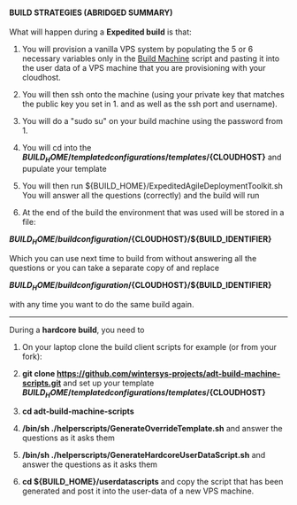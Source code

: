 #### BUILD STRATEGIES (ABRIDGED SUMMARY)

What will happen during a **Expedited build** is that:

1. You will provision a vanilla VPS system by populating the 5 or 6 necessary variables only in the [Build Machine](https://github.com/wintersys-projects/adt-build-machine-scripts/blob/main/templatedconfigurations/templateoverrides/OverrideScript.sh) script and pasting it into the user data of a VPS machine that you are provisioning with your cloudhost.

2. You will then ssh onto the machine (using your private key that matches the public key you set in 1. and as well as the ssh port and username).

3. You will do a "sudo su" on your build machine using the password from 1. 

4. You will cd into the **${BUILD_HOME}/templatedconfigurations/templates/${CLOUDHOST}** and pupulate your template

5. You will then run ${BUILD_HOME}/ExpeditedAgileDeploymentToolkit.sh You will answer all the questions (correctly) and the build will run

6. At the end of the build the environment that was used will be stored in a file:  

**${BUILD_HOME}/buildconfiguration/${CLOUDHOST}/${BUILD_IDENTIFIER}**  

Which you can use next time to build from without answering all the questions or you can take a separate copy of and replace  

**${BUILD_HOME}/buildconfiguration/${CLOUDHOST}/${BUILD_IDENTIFIER}**  

with any time you want to do the same build again. 

----------------------------

During a **hardcore build**, you need to

1. On your laptop clone the build client scripts for example (or from your fork):  

2. **git clone https://github.com/wintersys-projects/adt-build-machine-scripts.git**  and set up your template  **${BUILD_HOME}/templatedconfigurations/templates/${CLOUDHOST}**  

3. **cd adt-build-machine-scripts**  

4. **/bin/sh ./helperscripts/GenerateOverrideTemplate.sh** and answer the questions as it asks them  

5. **/bin/sh ./helperscripts/GenerateHardcoreUserDataScript.sh** and answer the questions as it asks them  

6. **cd ${BUILD_HOME}/userdatascripts** and copy the script that has been generated and post it into the user-data of a new VPS machine.   
